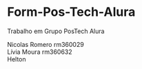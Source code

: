 # Form-Pos-Tech-Alura
Trabalho em Grupo PosTech Alura

Nicolas Romero rm360029 <br>
Lívia Moura rm360632 <br>
Helton
